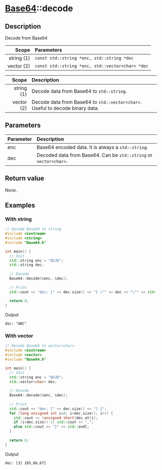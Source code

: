 # [Base64](Base64.md)::decode

## Description
Decode from Base64

|Scope       |Parameters                                      |
|-----------:|:-----------------------------------------------|
|string (1)  |`const std::string *enc, std::string *dec`      |
|vector (2)  |`const std::string *enc, std::vector<char> *dec`|

|Scope       |Description                                    |
|-----------:|:----------------------------------------------|
|string (1)  |Decode data from Base64 to `std::string`.       |
|vector (2)  |Decode data from Base64 to `std::vector<char>`. Useful to decode binary data. |

## Parameters

|Parameter | Description                                                      |
|:---------|:-----------------------------------------------------------------|
|enc       |Base64 encoded data. It is always a `std::string`.                |
|dec       |Decoded data from Base64. Can be `std::string` or `vector<char>`. |

## Return value

None.

## Examples

### With string

```C++
// Decode Base64 to string
#include <iostream>
#include <string>
#include "Base64.h"

int main() {
  // Init
  std::string enc = "QUJD";
  std::string dec;
  
  // Decode
  Base64::decode(&enc, &dec);
  
  // Print
  std::cout << "dec: [" << dec.size() << "] \"" << dec << "\"" << std::endl;
  
  return 0;
}
```

Output

```shell
dec: "ABC"
```

### With vector

```C++
// Decode Base64 to vector<char>
#include <iostream>
#include <vector>
#include "Base64.h"

int main() {
  // Init
  std::string enc = "QUJD";
  std::vector<char> dec;
  
  // Decode
  Base64::decode(&enc, &dec);
  
  // Print
  std::cout << "dec: [" << dec.size() << "] {";
  for (long unsigned int i=0; i<dec.size(); i++) {
    std::cout << (unsigned short)dec.at(i);
    if (i<dec.size()-1) std::cout << ",";
    else std::cout << "}" << std::endl;
  }
  
  return 0;
}
```

Output

```shell
dec: [3] {65,66,67}
```
